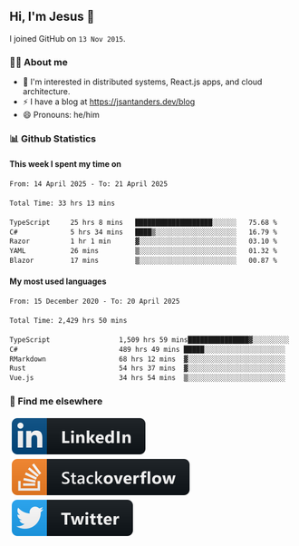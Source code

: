 ## Hi, I'm Jesus 👋

I joined GitHub on `13 Nov 2015`.

<!-- Talking about you -->

### 👨‍💻 About me

- 👦 I'm interested in distributed systems, React.js apps, and cloud architecture.
- ⚡️ I have a blog at <https://jsantanders.dev/blog>
- 😄 Pronouns: he/him

### 📊 Github Statistics

#### This week I spent my time on

<!--START_SECTION:weekly-->

```txt
From: 14 April 2025 - To: 21 April 2025

Total Time: 33 hrs 13 mins

TypeScript     25 hrs 8 mins   ███████████████████░░░░░░   75.68 %
C#             5 hrs 34 mins   ████▒░░░░░░░░░░░░░░░░░░░░   16.79 %
Razor          1 hr 1 min      ▓░░░░░░░░░░░░░░░░░░░░░░░░   03.10 %
YAML           26 mins         ▒░░░░░░░░░░░░░░░░░░░░░░░░   01.32 %
Blazor         17 mins         ▒░░░░░░░░░░░░░░░░░░░░░░░░   00.87 %
```

<!--END_SECTION:weekly-->

#### My most used languages

<!--START_SECTION:alltime-->

```txt
From: 15 December 2020 - To: 20 April 2025

Total Time: 2,429 hrs 50 mins

TypeScript                 1,509 hrs 59 mins███████████████▓░░░░░░░░░   62.14 %
C#                         489 hrs 49 mins █████░░░░░░░░░░░░░░░░░░░░   20.16 %
RMarkdown                  68 hrs 12 mins  ▓░░░░░░░░░░░░░░░░░░░░░░░░   02.81 %
Rust                       54 hrs 37 mins  ▓░░░░░░░░░░░░░░░░░░░░░░░░   02.25 %
Vue.js                     34 hrs 54 mins  ▒░░░░░░░░░░░░░░░░░░░░░░░░   01.44 %
```

<!--END_SECTION:alltime-->

### 📢 Find me elsewhere

<p>
  <a target="_blank" href="https://linkedin.com/in/jsantanders">
    <img src="https://github.com/jsantanders/jsantanders/blob/master/img/linkedin.svg" alt="LinkedIn" style="vertical-align:top; margin:4px">
  </a>
  
  <a target="_blank" href="https://stackoverflow.com/users/7318331/jesus-santander">
    <img src="https://github.com/jsantanders/jsantanders/blob/master/img/stackoverflow.svg" alt="StackOverflow" style="vertical-align:top; margin:4px">
  </a>
  
  <a target="_blank" href="http://twitter.com/jsantanders">
    <img src="https://github.com/jsantanders/jsantanders/blob/master/img/twitter.svg" alt="Twitter" style="vertical-align:top; margin:4px">
  </a>
</p>
